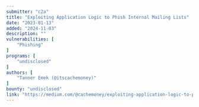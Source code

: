 ```yaml
---
submitter: "c2a"
title: "Exploiting Application Logic to Phish Internal Mailing Lists"
date: "2023-01-13"
added: "2024-11-03"
description: ""
vulnerabilities: [
    "Phishing"
]
programs: [
    "undisclosed"
]
authors: [
    "Tanner Emek (@itscachemoney)"
]
bounty: "undisclosed"
link: "https://medium.com/@cachemoney/exploiting-application-logic-to-phish-internal-mailing-lists-486b94fc2ef1"
---
```




